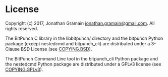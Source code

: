# License

Copyright (c) 2017, Jonathan Gramain <jonathan.gramain@gmail.com>. All
rights reserved.

The BitPunch C library in the libbitpunch/ directory and the bitpunch
Python package (except nestedcmd and bitpunch_cli) are distributed
under a 3-Clause BSD License (see [COPYING.BSD](COPYING.BSD)).

The BitPunch Command Line tool in the bitpunch_cli Python package and
the nestedcmd Python package are distributed under a GPLv3 license
(see [COPYING.GPLv3](COPYING.GPLv3)).
